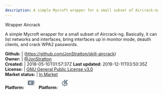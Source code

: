 ```yaml
---
description: A simple Mycroft wrapper for a small subset of Aircrack-ng
---
```

Wrapper Aircrack

A simple Mycroft wrapper for a small subset of Aircrack-ng. Basically, it can list networks and interfaces, bring interfaces up in monitor mode, deauth clients, and crack WPA2 passwords.

**Github:** | (https://github.com/JonStratton/skill-aircrack)  
**Owner:** | [@JonStratton](https://github.com/JonStratton)  
**Created:** | 2018-05-10T01:57:37Z  **Last updated:** 2019-12-11T03:50:35Z  
**License:** | [GNU General Public License v3.0](https://api.github.com/licenses/gpl-3.0)  
**Market status:** | [In Market](https://market.mycroft.ai/skill/skill-aircrack)  
**Platform:**   ![](.gitbook/assets/picroft-icon.png) **Platform:**   ![](.gitbook/assets/kde.png)   
